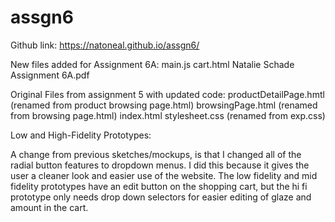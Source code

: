 # assgn6

Github link: https://natoneal.github.io/assgn6/

New files added for Assignment 6A:
  main.js
  cart.html
  Natalie Schade Assignment 6A.pdf

Original Files from assignment 5 with updated code:
  productDetailPage.hmtl (renamed from product browsing page.html)
  browsingPage.html  (renamed from browsing page.html)
  index.html
  stylesheet.css (renamed from exp.css)

Low and High-Fidelity Prototypes: 

A change from previous sketches/mockups, is that I changed all of the radial button features to dropdown menus. I did this because it gives the user a cleaner look and easier use of the website. 
The low fidelity and mid fidelity prototypes have an edit button on the shopping cart, but the hi fi prototype only needs drop down selectors for easier editing of glaze and amount in the cart.
